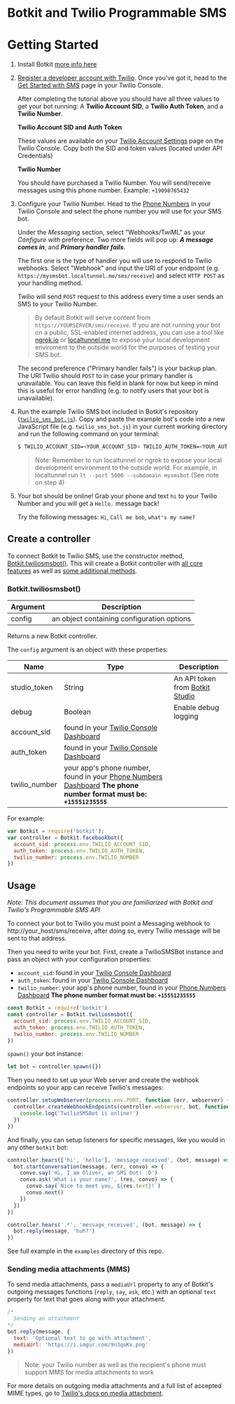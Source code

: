 # Botkit and Twilio Programmable SMS

# Getting Started

1) Install Botkit [more info here](core.md#installation)

2) [Register a developer account with Twilio](/docs/provisioning/twilio-sms.md). Once you've got it, head to the [Get Started with SMS](https://www.twilio.com/console/sms/getting-started/basics) page in your Twilio Console.

    After completing the tutorial above you should have all three values to get your bot running: A **Twilio Account SID**, a **Twilio Auth Token**, and a **Twilio Number**.

    **Twilio Account SID and Auth Token**

    These values are available on your [Twilio Account Settings](https://www.twilio.com/user/account/settings) page on the Twilio Console. Copy both the SID and token values (located under API Credentials)

    **Twilio Number**

    You should have purchased a Twilio Number. You will send/receive messages using this phone number. Example: `+19098765432`

3) Configure your Twilio Number. Head to the [Phone Numbers](https://www.twilio.com/console/phone-numbers) in your Twilio Console and select the phone number you will use for your SMS bot.

    Under the *Messaging* section, select "Webhooks/TwiML" as your *Configure with* preference. Two more fields will pop up: ***A message comes in***, and ***Primary handler fails***.

    The first one is the type of handler you will use to respond to Twilio webhooks. Select "Webhook" and input the URI of your endpoint (e.g. `https://mysmsbot.localtunnel.me/sms/receive`) and select `HTTP POST` as your handling method.

    Twilio will send `POST` request to this address every time a user sends an SMS to your Twilio Number.

    > By default Botkit will serve content from `https://YOURSERVER/sms/receive`. If you are not running your bot on a public, SSL-enabled internet address, you can use a tool like [ngrok.io](http://ngrok.io/) or [localtunnel.me](localtunnel.me) to expose your local development enviroment to the outside world for the purposes of testing your SMS bot.

    The second preference ("Primary handler fails") is your backup plan. The URI Twilio should `POST` to in case your primary handler is unavailable. You can leave this field in blank for now but keep in mind this is useful for error handling (e.g. to notify users that your bot is unavailable).

4) Run the example Twilio SMS bot included in Botkit's repository ([`twilio_sms_bot.js`](../examples/twilio_sms_bot.js)). Copy and paste the example bot's code into a new JavaScript file (e.g. `twilio_sms_bot.js`) in your current working directory and run the following command on your terminal:

    ```bash
    $ TWILIO_ACCOUNT_SID=<YOUR_ACCOUNT_SID> TWILIO_AUTH_TOKEN=<YOUR_AUTH_TOKEN> TWILIO_NUMBER=<YOUR_NUMBER> node twilio_sms_bot.js
    ```

    > Note: Remember to run localtunnel or ngrok to expose your local development environment to the outside world. For example, in localtunnel run `lt --port 5000 --subdomain mysmsbot` (See note on step 4)

6) Your bot should be online! Grab your phone and text `hi` to your Twilio Number and you will get a `Hello.` message back!

    Try the following messages: `Hi`, `Call me bob`, `what's my name?`

## Create a controller

To connect Botkit to Twilio SMS, use the constructor method, [Botkit.twiliosmsbot()](#botkit-twiliosmsbot).
This will create a Botkit controller with [all core features](core.md#botkit-controller-object) as well as [some additional methods](#additional-controller-methods).

### Botkit.twiliosmsbot()
| Argument | Description
|--- |---
| config | an object containing configuration options

Returns a new Botkit controller.

The `config` argument is an object with these properties:

| Name | Type | Description
|--- |--- |---
| studio_token | String | An API token from [Botkit Studio](#readme-studio.md)
| debug | Boolean | Enable debug logging
| account_sid | found in your [Twilio Console Dashboard](https://www.twilio.com/console)
| auth_token |  found in your [Twilio Console Dashboard](https://www.twilio.com/console)
| twilio_number | your app's phone number, found in your [Phone Numbers Dashboard](https://www.twilio.com/console/phone-numbers/dashboard) **The phone number format must be: `+15551235555`**


For example:

```javascript
var Botkit = require('botkit');
var controller = Botkit.facebookbot({
  account_sid: process.env.TWILIO_ACCOUNT_SID,
  auth_token: process.env.TWILIO_AUTH_TOKEN,
  twilio_number: process.env.TWILIO_NUMBER
})
```

## Usage

*Note: This document assumes that you are familiarized with Botkit and Twilio's Programmable SMS API*

To connect your bot to Twilio you must point a Messaging webhook to http://your_host/sms/receive, after doing so, every Twilio message will be sent to that address.

Then you need to write your bot. First, create a TwilioSMSBot instance and pass an object with your configuration properties:

* `account_sid`: found in your [Twilio Console Dashboard](https://www.twilio.com/console)
* `auth_token`: found in your [Twilio Console Dashboard](https://www.twilio.com/console)
* `twilio_number`: your app's phone number, found in your [Phone Numbers Dashboard](https://www.twilio.com/console/phone-numbers/dashboard) **The phone number format must be: `+15551235555`**

```js
const Botkit = require('botkit')
const controller = Botkit.twiliosmsbot({
  account_sid: process.env.TWILIO_ACCOUNT_SID,
  auth_token: process.env.TWILIO_AUTH_TOKEN,
  twilio_number: process.env.TWILIO_NUMBER
})
```

`spawn()` your bot instance:

```js
let bot = controller.spawn({})
```

Then you need to set up your Web server and create the webhook endpoints so your app can receive Twilio's messages:

```js
controller.setupWebserver(process.env.PORT, function (err, webserver) {
  controller.createWebhookEndpoints(controller.webserver, bot, function () {
    console.log('TwilioSMSBot is online!')
  })
})
```

And finally, you can setup listeners for specific messages, like you would in any other `botkit` bot:

```js
controller.hears(['hi', 'hello'], 'message_received', (bot, message) => {
  bot.startConversation(message, (err, convo) => {
    convo.say('Hi, I am Oliver, an SMS bot! :D')
    convo.ask('What is your name?', (res, convo) => {
      convo.say(`Nice to meet you, ${res.text}!`)
      convo.next()
    })
  })
})

controller.hears('.*', 'message_received', (bot, message) => {
  bot.reply(message, 'huh?')
})
```

See full example in the `examples` directory of this repo.

### Sending media attachments (MMS)

To send media attachments, pass a `mediaUrl` property to any of Botkit's outgoing messages functions (`reply`, `say`, `ask`, etc.) with an optional `text` property for text that goes along with your attachment.

```js
/*
  Sending an attachment
*/
bot.reply(message, {
  text: 'Optional text to go with attachment',
  mediaUrl: 'https://i.imgur.com/9n3qoKx.png'
})
```

> Note: your Twilio number as well as the recipient's phone must support MMS for media attachments to work

For more details on outgoing media attachments and a full list of accepted MIME types, go to [Twilio's docs on media attachment](https://www.twilio.com/docs/api/rest/accepted-mime-types).
